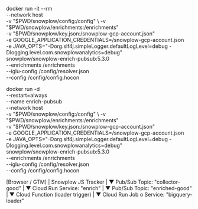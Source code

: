  docker run -it --rm \
  --network host \
  -v "$PWD/snowplow/config:/config" \
  -v "$PWD/snowplow/enrichments:/enrichments" \
  -v "$PWD/snowplow/key.json:/snowplow-gcp-account.json" \
  -e GOOGLE_APPLICATION_CREDENTIALS=/snowplow-gcp-account.json \
  -e JAVA_OPTS="-Dorg.slf4j.simpleLogger.defaultLogLevel=debug -Dlogging.level.com.snowplowanalytics=debug" \
  snowplow/snowplow-enrich-pubsub:5.3.0 \
  --enrichments /enrichments \
  --iglu-config /config/resolver.json \
  --config /config/config.hocon

  docker run -d \
  --restart=always \
  --name enrich-pubsub \
  --network host \
  -v "$PWD/snowplow/config:/config" \
  -v "$PWD/snowplow/enrichments:/enrichments" \
  -v "$PWD/snowplow/key.json:/snowplow-gcp-account.json" \
  -e GOOGLE_APPLICATION_CREDENTIALS=/snowplow-gcp-account.json \
  -e JAVA_OPTS="-Dorg.slf4j.simpleLogger.defaultLogLevel=debug -Dlogging.level.com.snowplowanalytics=debug" \
  snowplow/snowplow-enrich-pubsub:5.3.0 \
  --enrichments /enrichments \
  --iglu-config /config/resolver.json \
  --config /config/config.hocon



  [Browser / GTM]
        |
   Snowplow JS Tracker
        |
        ▼
    Pub/Sub Topic: "collector-good"
        |
        ▼
  Cloud Run Service: "enrich"
        |
        ▼
    Pub/Sub Topic: "enriched-good"
        |
        ▼
 Cloud Function (loader trigger)
        |
        ▼
Cloud Run Job o Service: "bigquery-loader"
